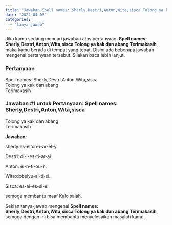 ```yaml
---
title: "Jawaban Spell names: Sherly,Destri,Anton,Wita,sisca Tolong ya kak dan abang Terimakasih"
date: "2022-04-03"
categories: 
  - "tanya-jawab"
---
```


Jika kamu sedang mencari jawaban atas pertanyaan: **Spell names: Sherly,Destri,Anton,Wita,sisca Tolong ya kak dan abang Terimakasih**, maka kamu berada di tempat yang tepat. Disini ada beberapa jawaban mengenai pertanyaan tersebut. Silakan baca lebih lanjut.

### Pertanyaan

Spell names: Sherly,Destri,Anton,Wita,sisca  
Tolong ya kak dan abang  
Terimakasih

### Jawaban #1 untuk Pertanyaan: Spell names: Sherly,Destri,Anton,Wita,sisca  
Tolong ya kak dan abang  
Terimakasih

**Jawaban:**

sherly:es-eitch-i-ar-el-y.

Destri: di-i-es-ti-ar-ai.

Anton: ei-n-ti-ou-n.

Wita:dobelyu-ai-ti-ei.

Sisca: es-ai-es-si-ei.

semoga membantu maaf Kalo salah.

Sekian tanya-jawab mengenai **Spell names: Sherly,Destri,Anton,Wita,sisca Tolong ya kak dan abang Terimakasih**, semoga dengan ini bisa membantu menyelesaikan masalah kamu.
